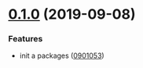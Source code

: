 <a name="0.1.0"></a>
# [0.1.0](https://github.com/hideokamoto/eoruzea-weather-ts/compare/0901053...v0.1.0) (2019-09-08)


### Features

* init a packages ([0901053](https://github.com/hideokamoto/eoruzea-weather-ts/commit/0901053))



